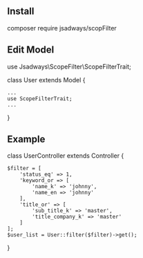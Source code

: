 ## Install
composer require jsadways/scopFilter

## Edit Model
use Jsadways\ScopeFilter\ScopeFilterTrait;

class User extends Model
{

    ...
    use ScopeFilterTrait;
    ...

}

## Example

class UserController extends Controller
{
    
    $filter = [
        'status_eq' => 1,
        'keyword_or => [
            'name_k' => 'johnny',
            'name_en => 'johnny'
        ],
        'title_or' => [
            'sub_title_k' => 'master',
            'title_company_k' => 'master'
        ]
    ];
    $user_list = User::filter($filter)->get();
}
